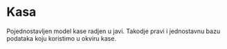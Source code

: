 # Kasa
Pojednostavljen model kase radjen u javi. Takodje pravi i jednostavnu bazu podataka koju koristimo u okviru kase.
